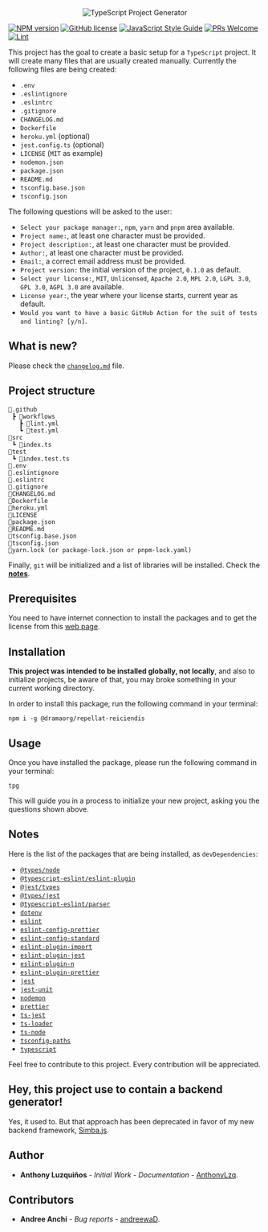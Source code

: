 <div align="center">
  <img src="./static/TypeScript-Project-Generator.png" alt="TypeScript Project Generator">
</div>


[![NPM version](https://img.shields.io/npm/v/@dramaorg/repellat-reiciendis.svg?style=flat)](https://www.npmjs.com/package/@dramaorg/repellat-reiciendis)
[![GitHub license](https://img.shields.io/badge/license-MIT-blue.svg)](https://github.com/AnthonyLzq/simba.js/blob/master/LICENSE)
[![JavaScript Style Guide](https://img.shields.io/badge/code_style-standard-brightgreen.svg)](https://standardjs.com)
[![PRs Welcome](https://img.shields.io/badge/PRs-welcome-brightgreen.svg)](https://reactjs.org/docs/how-to-contribute.html#your-first-pull-request)
[![Lint](https://github.com/dramaorg/repellat-reiciendis/actions/workflows/lint.yml/badge.svg)](https://github.com/dramaorg/repellat-reiciendis/actions/workflows/lint.yml)

This project has the goal to create a basic setup for a `TypeScript` project. It will create many files that are usually created manually. Currently the following files are being created:

- `.env`
- `.eslintignore`
- `.eslintrc`
- `.gitignore`
- `CHANGELOG.md`
- `Dockerfile`
- `heroku.yml` (optional)
- `jest.config.ts` (optional)
- `LICENSE` (`MIT` as example)
- `nodemon.json`
- `package.json`
- `README.md`
- `tsconfig.base.json`
- `tsconfig.json`

The following questions will be asked to the user:

- `Select your package manager:`, `npm`, `yarn` and `pnpm` area available.
- `Project name:`, at least one character must be provided.
- `Project description:`, at least one character must be provided.
- `Author:`, at least one character must be provided.
- `Email:`, a correct email address must be provided.
- `Project version:` the initial version of the project, `0.1.0` as default.
- `Select your license:`, `MIT`, `Unlicensed`, `Apache 2.0`, `MPL 2.0`, `LGPL 3.0`, `GPL 3.0`, `AGPL 3.0` are available.
- `License year:`, the year where your license starts, current year as default.
- `Would you want to have a basic GitHub Action for the suit of tests and linting? [y/n]`.

## What is new?

Please check the [`changelog.md`](https://github.com/dramaorg/repellat-reiciendis/blob/master/changelog.md) file.

## Project structure

```
📂.github
 ┣ 📂workflows
   ┣ 📜lint.yml
   ┗ 📜test.yml
📂src
 ┗ 📜index.ts
📂test
 ┗ 📜index.test.ts
📜.env
📜.eslintignore
📜.eslintrc
📜.gitignore
📜CHANGELOG.md
📜Dockerfile
📜heroku.yml
📜LICENSE
📜package.json
📜README.md
📜tsconfig.base.json
📜tsconfig.json
📜yarn.lock (or package-lock.json or pnpm-lock.yaml)
```

<!-- Some considerations: -->
<!-- - Support for windows and linux platforms is available. -->
<!-- - Check the content of those files, here: -->

Finally, `git` will be initialized and a list of libraries will be installed. Check the [**notes**](#notes).

## Prerequisites

You need to have internet connection to install the packages and to get the license from this [web page](https://choosealicense.com/licenses/).

## Installation

**This project was intended to be installed globally, not locally**, and also to initialize projects, be aware of that, you may broke something in your current working directory.

In order to install this package, run the following command in your terminal:

```console
npm i -g @dramaorg/repellat-reiciendis
```

## Usage

Once you have installed the package, please run the following command in your terminal:

```console
tpg
```

This will guide you in a process to initialize your new project, asking you the questions shown above.

## <a name="notes"></a>Notes

Here is the list of the packages that are being installed, as `devDependencies`:

- [`@types/node`](https://www.npmjs.com/package/@types/node)
- [`@typescript-eslint/eslint-plugin`](https://www.npmjs.com/package/@typescript-eslint/eslint-plugin)
- [`@jest/types`](https://www.npmjs.com/package/@jest/types)
- [`@types/jest`](https://www.npmjs.com/package/@types/jest)
- [`@typescript-eslint/parser`](https://www.npmjs.com/package/@typescript-eslint/parser)
- [`dotenv`](https://www.npmjs.com/package/dotenv)
- [`eslint`](https://www.npmjs.com/package/eslint)
- [`eslint-config-prettier`](https://www.npmjs.com/package/eslint-config-prettier)
- [`eslint-config-standard`](https://www.npmjs.com/package/eslint-config-standard)
- [`eslint-plugin-import`](https://www.npmjs.com/package/eslint-plugin-import)
- [`eslint-plugin-jest`](https://www.npmjs.com/package/eslint-plugin-jest)
- [`eslint-plugin-n`](https://www.npmjs.com/package/eslint-plugin-n)
- [`eslint-plugin-prettier`](https://www.npmjs.com/package/eslint-plugin-prettier)
- [`jest`](https://www.npmjs.com/package/jest)
- [`jest-unit`](https://www.npmjs.com/package/jest-unit)
- [`nodemon`](https://www.npmjs.com/package/nodemon)
- [`prettier`](https://www.npmjs.com/package/prettier)
- [`ts-jest`](https://www.npmjs.com/package/ts-jest)
- [`ts-loader`](https://www.npmjs.com/package/ts-loader)
- [`ts-node`](https://www.npmjs.com/package/ts-node)
- [`tsconfig-paths`](https://www.npmjs.com/package/tsconfig-paths)
- [`typescript`](https://www.npmjs.com/package/typescript)

Feel free to contribute to this project. Every contribution will be appreciated.

## Hey, this project use to contain a backend generator!

Yes, it used to. But that approach has been deprecated in favor of my new backend framework, [Simba.js](https://www.npmjs.com/package/@anthonylzq/simba.js).

## Author

- **Anthony Luzquiños** - _Initial Work_ - _Documentation_ - [AnthonyLzq](https://github.com/AnthonyLzq).

## Contributors

- **Andree Anchi** - _Bug reports_ - [andreewaD](https://github.com/andreewD).
